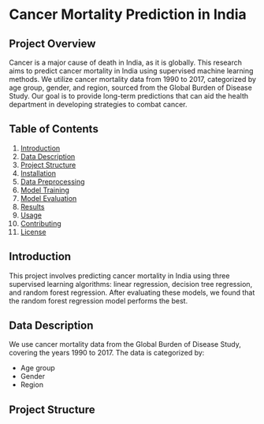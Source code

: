 # Cancer Mortality Prediction in India

## Project Overview
Cancer is a major cause of death in India, as it is globally. This research aims to predict cancer mortality in India using supervised machine learning methods. We utilize cancer mortality data from 1990 to 2017, categorized by age group, gender, and region, sourced from the Global Burden of Disease Study. Our goal is to provide long-term predictions that can aid the health department in developing strategies to combat cancer.

## Table of Contents
1. [Introduction](#introduction)
2. [Data Description](#data-description)
3. [Project Structure](#project-structure)
4. [Installation](#installation)
5. [Data Preprocessing](#data-preprocessing)
6. [Model Training](#model-training)
7. [Model Evaluation](#model-evaluation)
8. [Results](#results)
9. [Usage](#usage)
10. [Contributing](#contributing)
11. [License](#license)

## Introduction
This project involves predicting cancer mortality in India using three supervised learning algorithms: linear regression, decision tree regression, and random forest regression. After evaluating these models, we found that the random forest regression model performs the best.

## Data Description
We use cancer mortality data from the Global Burden of Disease Study, covering the years 1990 to 2017. The data is categorized by:
- Age group
- Gender
- Region

## Project Structure
